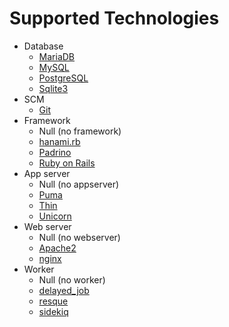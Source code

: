 # Supported Technologies

-  Database
    - [MariaDB](https://mariadb.org/)
    - [MySQL](https://www.mysql.com/)
    - [PostgreSQL](https://www.postgresql.org/)
    - [Sqlite3](https://www.sqlite.org/)
- SCM
    - [Git](https://git-scm.com/)
- Framework
    - Null (no framework)
    - [hanami.rb](http://hanamirb.org/)
    - [Padrino](http://padrinorb.com/)
    - [Ruby on Rails](http://rubyonrails.org/)
- App server
    - Null (no appserver)
    - [Puma](http://puma.io/)
    - [Thin](http://code.macournoyer.com/thin/)
    - [Unicorn](https://unicorn.bogomips.org/)
- Web server
    - Null (no webserver)
    - [Apache2](https://httpd.apache.org/)
    - [nginx](https://nginx.org/)
- Worker
    - Null (no worker)
    - [delayed_job](https://github.com/collectiveidea/delayed_job)
    - [resque](https://github.com/resque/resque)
    - [sidekiq](http://sidekiq.org/)
